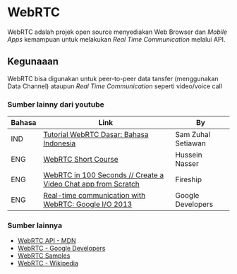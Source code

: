 # **WebRTC**
WebRTC adalah projek open source menyediakan  Web Browser dan *Mobile Apps* kemampuan untuk melakukan *Real Time Communication* melalui API.

## Kegunaaan
WebRTC bisa digunakan untuk peer-to-peer data tansfer (menggunakan Data Channel) ataupun *Real Time Communication* seperti video/voice call

### Sumber lainny dari youtube
| Bahasa | Link | By |
| - | - | - |
| IND | [Tutorial WebRTC Dasar: Bahasa Indonesia](https://www.youtube.com/watch?v=hF2aKt9CJY8) | Sam Zuhal Setiawan |
| ENG | [WebRTC Short Course](https://www.youtube.com/watch?v=FExZvpVvYxA) | Hussein Nasser |
| ENG | [WebRTC in 100 Seconds // Create a Video Chat app from Scratch](https://youtu.be/WmR9IMUD_CY) | Fireship |
| ENG | [Real-time communication with WebRTC: Google I/O 2013](https://youtu.be/p2HzZkd2A40) | Google Developers

### Sumber lainnya
- [WebRTC API - MDN](https://developer.mozilla.org/en-US/docs/Web/API/WebRTC_API)
- [WebRTC - Google Developers](https://webrtc.org/)
- [WebRTC Samples](https://webrtc.github.io/samples/)
- [WebRTC - Wikipedia](https://en.wikipedia.org/wiki/WebRTC#Applications)
